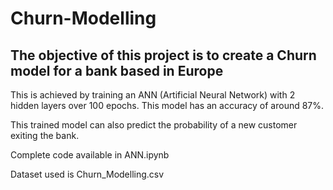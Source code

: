 # Churn-Modelling

## The objective of this project is to create a Churn model for a bank based in Europe

This is achieved by training an ANN (Artificial Neural Network) with 2 hidden layers over 100 epochs. This model has an accuracy of around 87%.

This trained model can also predict the probability of a new customer exiting the bank.

Complete code available in ANN.ipynb

Dataset used is Churn_Modelling.csv
